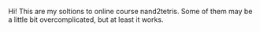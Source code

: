 Hi!
This are my soltions to online course nand2tetris. Some of them may be a little bit overcomplicated, but at least it works.
